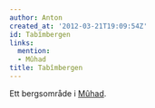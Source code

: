 ```yaml
---
author: Anton
created_at: '2012-03-21T19:09:54Z'
id: Tabîmbergen
links:
  mention:
  - Mûhad
title: Tabîmbergen
---
```


Ett bergsområde i [Mûhad].

  [Mûhad]: Mûhad
